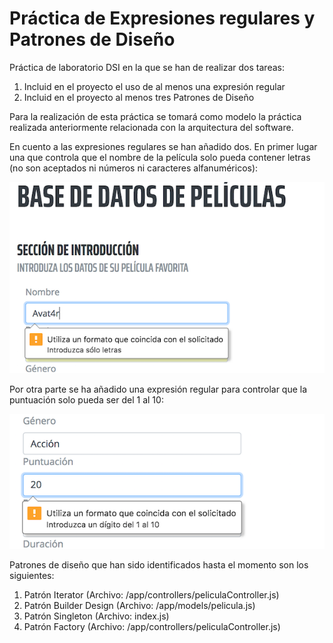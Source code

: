 # Práctica de Expresiones regulares y Patrones de Diseño
Práctica de laboratorio DSI en la que se han de realizar dos tareas:

1. Incluid en el proyecto el uso de al menos una expresión regular
2. Incluid en el proyecto al menos tres Patrones de Diseño

Para la realización de esta práctica se tomará como modelo la práctica realizada anteriormente relacionada con la arquitectura del software.

En cuento a las expresiones regulares se han añadido dos. En primer lugar una que controla que el nombre de la película solo pueda contener letras (no son aceptados ni números ni caracteres alfanuméricos):

![captura1](https://github.com/DarwinGonzalez/practica_Exp_Patrones_DSI/blob/master/public/img/Captura%20de%20pantalla%202018-04-27%20a%20las%2016.28.51.png?raw=true)

Por otra parte se ha añadido una expresión regular para controlar que la puntuación solo pueda ser del 1 al 10:

![captura2](https://github.com/DarwinGonzalez/practica_Exp_Patrones_DSI/blob/master/public/img/Captura%20de%20pantalla%202018-04-27%20a%20las%2016.29.11.png?raw=true)


Patrones de diseño que han sido identificados hasta el momento son los siguientes:

1. Patrón Iterator (Archivo: /app/controllers/peliculaController.js)
2. Patrón Builder Design (Archivo: /app/models/pelicula.js)
3. Patrón Singleton (Archivo: index.js)
4. Patrón Factory (Archivo: /app/controllers/peliculaController.js)